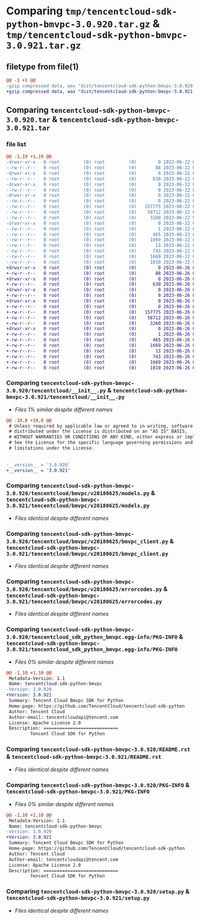 # Comparing `tmp/tencentcloud-sdk-python-bmvpc-3.0.920.tar.gz` & `tmp/tencentcloud-sdk-python-bmvpc-3.0.921.tar.gz`

## filetype from file(1)

```diff
@@ -1 +1 @@
-gzip compressed data, was "dist/tencentcloud-sdk-python-bmvpc-3.0.920.tar", last modified: Thu Jun 22 00:17:42 2023, max compression
+gzip compressed data, was "dist/tencentcloud-sdk-python-bmvpc-3.0.921.tar", last modified: Mon Jun 26 00:17:36 2023, max compression
```

## Comparing `tencentcloud-sdk-python-bmvpc-3.0.920.tar` & `tencentcloud-sdk-python-bmvpc-3.0.921.tar`

### file list

```diff
@@ -1,19 +1,19 @@
-drwxr-xr-x   0 root         (0) root         (0)        0 2023-06-22 00:17:42.000000 tencentcloud-sdk-python-bmvpc-3.0.920/
--rw-r--r--   0 root         (0) root         (0)       88 2023-06-22 00:17:42.000000 tencentcloud-sdk-python-bmvpc-3.0.920/setup.cfg
-drwxr-xr-x   0 root         (0) root         (0)        0 2023-06-22 00:17:42.000000 tencentcloud-sdk-python-bmvpc-3.0.920/tencentcloud/
--rw-r--r--   0 root         (0) root         (0)      630 2023-06-22 00:17:42.000000 tencentcloud-sdk-python-bmvpc-3.0.920/tencentcloud/__init__.py
-drwxr-xr-x   0 root         (0) root         (0)        0 2023-06-22 00:17:42.000000 tencentcloud-sdk-python-bmvpc-3.0.920/tencentcloud/bmvpc/
--rw-r--r--   0 root         (0) root         (0)        0 2023-06-22 00:17:42.000000 tencentcloud-sdk-python-bmvpc-3.0.920/tencentcloud/bmvpc/__init__.py
-drwxr-xr-x   0 root         (0) root         (0)        0 2023-06-22 00:17:42.000000 tencentcloud-sdk-python-bmvpc-3.0.920/tencentcloud/bmvpc/v20180625/
--rw-r--r--   0 root         (0) root         (0)        0 2023-06-22 00:17:42.000000 tencentcloud-sdk-python-bmvpc-3.0.920/tencentcloud/bmvpc/v20180625/__init__.py
--rw-r--r--   0 root         (0) root         (0)   157775 2023-06-22 00:17:42.000000 tencentcloud-sdk-python-bmvpc-3.0.920/tencentcloud/bmvpc/v20180625/models.py
--rw-r--r--   0 root         (0) root         (0)    58712 2023-06-22 00:17:42.000000 tencentcloud-sdk-python-bmvpc-3.0.920/tencentcloud/bmvpc/v20180625/bmvpc_client.py
--rw-r--r--   0 root         (0) root         (0)     3260 2023-06-22 00:17:42.000000 tencentcloud-sdk-python-bmvpc-3.0.920/tencentcloud/bmvpc/v20180625/errorcodes.py
-drwxr-xr-x   0 root         (0) root         (0)        0 2023-06-22 00:17:42.000000 tencentcloud-sdk-python-bmvpc-3.0.920/tencentcloud_sdk_python_bmvpc.egg-info/
--rw-r--r--   0 root         (0) root         (0)        1 2023-06-22 00:17:42.000000 tencentcloud-sdk-python-bmvpc-3.0.920/tencentcloud_sdk_python_bmvpc.egg-info/dependency_links.txt
--rw-r--r--   0 root         (0) root         (0)      465 2023-06-22 00:17:42.000000 tencentcloud-sdk-python-bmvpc-3.0.920/tencentcloud_sdk_python_bmvpc.egg-info/SOURCES.txt
--rw-r--r--   0 root         (0) root         (0)     1669 2023-06-22 00:17:42.000000 tencentcloud-sdk-python-bmvpc-3.0.920/tencentcloud_sdk_python_bmvpc.egg-info/PKG-INFO
--rw-r--r--   0 root         (0) root         (0)       13 2023-06-22 00:17:42.000000 tencentcloud-sdk-python-bmvpc-3.0.920/tencentcloud_sdk_python_bmvpc.egg-info/top_level.txt
--rw-r--r--   0 root         (0) root         (0)      743 2023-06-22 00:17:42.000000 tencentcloud-sdk-python-bmvpc-3.0.920/README.rst
--rw-r--r--   0 root         (0) root         (0)     1669 2023-06-22 00:17:42.000000 tencentcloud-sdk-python-bmvpc-3.0.920/PKG-INFO
--rw-r--r--   0 root         (0) root         (0)     1010 2023-06-22 00:17:42.000000 tencentcloud-sdk-python-bmvpc-3.0.920/setup.py
+drwxr-xr-x   0 root         (0) root         (0)        0 2023-06-26 00:17:36.000000 tencentcloud-sdk-python-bmvpc-3.0.921/
+-rw-r--r--   0 root         (0) root         (0)       88 2023-06-26 00:17:36.000000 tencentcloud-sdk-python-bmvpc-3.0.921/setup.cfg
+drwxr-xr-x   0 root         (0) root         (0)        0 2023-06-26 00:17:36.000000 tencentcloud-sdk-python-bmvpc-3.0.921/tencentcloud/
+-rw-r--r--   0 root         (0) root         (0)      630 2023-06-26 00:17:36.000000 tencentcloud-sdk-python-bmvpc-3.0.921/tencentcloud/__init__.py
+drwxr-xr-x   0 root         (0) root         (0)        0 2023-06-26 00:17:36.000000 tencentcloud-sdk-python-bmvpc-3.0.921/tencentcloud/bmvpc/
+-rw-r--r--   0 root         (0) root         (0)        0 2023-06-26 00:17:36.000000 tencentcloud-sdk-python-bmvpc-3.0.921/tencentcloud/bmvpc/__init__.py
+drwxr-xr-x   0 root         (0) root         (0)        0 2023-06-26 00:17:36.000000 tencentcloud-sdk-python-bmvpc-3.0.921/tencentcloud/bmvpc/v20180625/
+-rw-r--r--   0 root         (0) root         (0)        0 2023-06-26 00:17:36.000000 tencentcloud-sdk-python-bmvpc-3.0.921/tencentcloud/bmvpc/v20180625/__init__.py
+-rw-r--r--   0 root         (0) root         (0)   157775 2023-06-26 00:17:36.000000 tencentcloud-sdk-python-bmvpc-3.0.921/tencentcloud/bmvpc/v20180625/models.py
+-rw-r--r--   0 root         (0) root         (0)    58712 2023-06-26 00:17:36.000000 tencentcloud-sdk-python-bmvpc-3.0.921/tencentcloud/bmvpc/v20180625/bmvpc_client.py
+-rw-r--r--   0 root         (0) root         (0)     3260 2023-06-26 00:17:36.000000 tencentcloud-sdk-python-bmvpc-3.0.921/tencentcloud/bmvpc/v20180625/errorcodes.py
+drwxr-xr-x   0 root         (0) root         (0)        0 2023-06-26 00:17:36.000000 tencentcloud-sdk-python-bmvpc-3.0.921/tencentcloud_sdk_python_bmvpc.egg-info/
+-rw-r--r--   0 root         (0) root         (0)        1 2023-06-26 00:17:36.000000 tencentcloud-sdk-python-bmvpc-3.0.921/tencentcloud_sdk_python_bmvpc.egg-info/dependency_links.txt
+-rw-r--r--   0 root         (0) root         (0)      465 2023-06-26 00:17:36.000000 tencentcloud-sdk-python-bmvpc-3.0.921/tencentcloud_sdk_python_bmvpc.egg-info/SOURCES.txt
+-rw-r--r--   0 root         (0) root         (0)     1669 2023-06-26 00:17:36.000000 tencentcloud-sdk-python-bmvpc-3.0.921/tencentcloud_sdk_python_bmvpc.egg-info/PKG-INFO
+-rw-r--r--   0 root         (0) root         (0)       13 2023-06-26 00:17:36.000000 tencentcloud-sdk-python-bmvpc-3.0.921/tencentcloud_sdk_python_bmvpc.egg-info/top_level.txt
+-rw-r--r--   0 root         (0) root         (0)      743 2023-06-26 00:17:36.000000 tencentcloud-sdk-python-bmvpc-3.0.921/README.rst
+-rw-r--r--   0 root         (0) root         (0)     1669 2023-06-26 00:17:36.000000 tencentcloud-sdk-python-bmvpc-3.0.921/PKG-INFO
+-rw-r--r--   0 root         (0) root         (0)     1010 2023-06-26 00:17:36.000000 tencentcloud-sdk-python-bmvpc-3.0.921/setup.py
```

### Comparing `tencentcloud-sdk-python-bmvpc-3.0.920/tencentcloud/__init__.py` & `tencentcloud-sdk-python-bmvpc-3.0.921/tencentcloud/__init__.py`

 * *Files 1% similar despite different names*

```diff
@@ -10,8 +10,8 @@
 # Unless required by applicable law or agreed to in writing, software
 # distributed under the License is distributed on an "AS IS" BASIS,
 # WITHOUT WARRANTIES OR CONDITIONS OF ANY KIND, either express or implied.
 # See the License for the specific language governing permissions and
 # limitations under the License.
 
 
-__version__ = '3.0.920'
+__version__ = '3.0.921'
```

### Comparing `tencentcloud-sdk-python-bmvpc-3.0.920/tencentcloud/bmvpc/v20180625/models.py` & `tencentcloud-sdk-python-bmvpc-3.0.921/tencentcloud/bmvpc/v20180625/models.py`

 * *Files identical despite different names*

### Comparing `tencentcloud-sdk-python-bmvpc-3.0.920/tencentcloud/bmvpc/v20180625/bmvpc_client.py` & `tencentcloud-sdk-python-bmvpc-3.0.921/tencentcloud/bmvpc/v20180625/bmvpc_client.py`

 * *Files identical despite different names*

### Comparing `tencentcloud-sdk-python-bmvpc-3.0.920/tencentcloud/bmvpc/v20180625/errorcodes.py` & `tencentcloud-sdk-python-bmvpc-3.0.921/tencentcloud/bmvpc/v20180625/errorcodes.py`

 * *Files identical despite different names*

### Comparing `tencentcloud-sdk-python-bmvpc-3.0.920/tencentcloud_sdk_python_bmvpc.egg-info/PKG-INFO` & `tencentcloud-sdk-python-bmvpc-3.0.921/tencentcloud_sdk_python_bmvpc.egg-info/PKG-INFO`

 * *Files 0% similar despite different names*

```diff
@@ -1,10 +1,10 @@
 Metadata-Version: 1.1
 Name: tencentcloud-sdk-python-bmvpc
-Version: 3.0.920
+Version: 3.0.921
 Summary: Tencent Cloud Bmvpc SDK for Python
 Home-page: https://github.com/TencentCloud/tencentcloud-sdk-python
 Author: Tencent Cloud
 Author-email: tencentcloudapi@tencent.com
 License: Apache License 2.0
 Description: ============================
         Tencent Cloud SDK for Python
```

### Comparing `tencentcloud-sdk-python-bmvpc-3.0.920/README.rst` & `tencentcloud-sdk-python-bmvpc-3.0.921/README.rst`

 * *Files identical despite different names*

### Comparing `tencentcloud-sdk-python-bmvpc-3.0.920/PKG-INFO` & `tencentcloud-sdk-python-bmvpc-3.0.921/PKG-INFO`

 * *Files 0% similar despite different names*

```diff
@@ -1,10 +1,10 @@
 Metadata-Version: 1.1
 Name: tencentcloud-sdk-python-bmvpc
-Version: 3.0.920
+Version: 3.0.921
 Summary: Tencent Cloud Bmvpc SDK for Python
 Home-page: https://github.com/TencentCloud/tencentcloud-sdk-python
 Author: Tencent Cloud
 Author-email: tencentcloudapi@tencent.com
 License: Apache License 2.0
 Description: ============================
         Tencent Cloud SDK for Python
```

### Comparing `tencentcloud-sdk-python-bmvpc-3.0.920/setup.py` & `tencentcloud-sdk-python-bmvpc-3.0.921/setup.py`

 * *Files identical despite different names*

